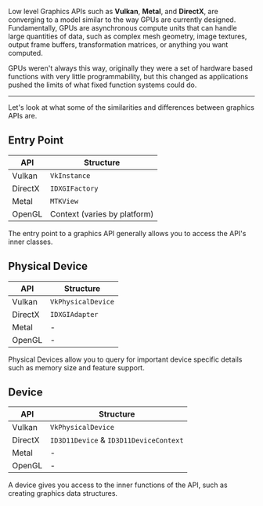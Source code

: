 Low level Graphics APIs such as **Vulkan**, **Metal**, and **DirectX**, are converging to a model similar to the way GPUs are currently designed. Fundamentally, GPUs are asynchronous compute units that can handle large quantities of data, such as complex mesh geometry, image textures, output frame buffers, transformation matrices, or anything you want computed.

GPUs weren't always this way, originally they were a set of hardware based functions with very little programmability, but this changed as applications pushed the limits of what fixed function systems could do.

---

Let's look at what some of the similarities and differences between graphics APIs are. 

## Entry Point

| API | Structure |
|-----|-----------|
| Vulkan | `VkInstance` |
| DirectX | `IDXGIFactory` |
| Metal | `MTKView` |
| OpenGL | Context (varies by platform) |

The entry point to a graphics API generally allows you to access the API's inner classes.

## Physical Device

| API | Structure |
|-----|-----------|
| Vulkan | `VkPhysicalDevice` |
| DirectX | `IDXGIAdapter` |
| Metal | - |
| OpenGL | - |

Physical Devices allow you to query for important device specific details such as memory size and feature support. 

## Device

| API | Structure |
|-----|-----------|
| Vulkan | `VkPhysicalDevice` |
| DirectX | `ID3D11Device` & `ID3D11DeviceContext` |
| Metal | - |
| OpenGL | - |

A device gives you access to the inner functions of the API, such as creating graphics data structures.